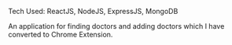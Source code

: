 Tech Used: ReactJS, NodeJS, ExpressJS, MongoDB

An application for finding doctors and adding doctors which I have converted to Chrome Extension.
